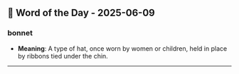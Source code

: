 ## 📅 Word of the Day - 2025-06-09

### **bonnet**
- **Meaning**: A type of hat, once worn by women or children, held in place by ribbons tied under the chin.

---
